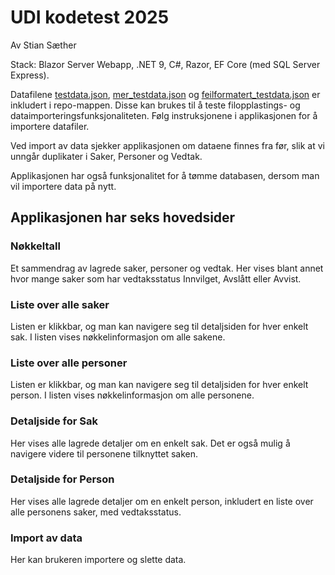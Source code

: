 # UDI kodetest 2025
Av Stian Sæther

Stack: Blazor Server Webapp, .NET 9, C#, Razor, EF Core (med SQL Server Express).


Datafilene [testdata.json](https://github.com/stiandroid/UDI_Januar2025/blob/master/mer_testdata.json), [mer_testdata.json](https://github.com/stiandroid/UDI_Januar2025/blob/master/mer_testdata.json) og [feilformatert_testdata.json](https://github.com/stiandroid/UDI_Januar2025/blob/master/feilformatert_testdata.json) er inkludert i repo-mappen. Disse kan brukes til å teste filopplastings- og dataimporteringsfunksjonaliteten. Følg instruksjonene i applikasjonen for å importere datafiler.

Ved import av data sjekker applikasjonen om dataene finnes fra før, slik at vi unngår duplikater i Saker, Personer og Vedtak.

Applikasjonen har også funksjonalitet for å tømme databasen, dersom man vil importere data på nytt.

## Applikasjonen har seks hovedsider
### Nøkkeltall
Et sammendrag av lagrede saker, personer og vedtak. Her vises blant annet hvor mange saker som har vedtaksstatus Innvilget, Avslått eller Avvist.

### Liste over alle saker
Listen er klikkbar, og man kan navigere seg til detaljsiden for hver enkelt sak. I listen vises nøkkelinformasjon om alle sakene.

### Liste over alle personer
Listen er klikkbar, og man kan navigere seg til detaljsiden for hver enkelt person. I listen vises nøkkelinformasjon om alle personene.

### Detaljside for Sak
Her vises alle lagrede detaljer om en enkelt sak. Det er også mulig å navigere videre til personene tilknyttet saken.

### Detaljside for Person
Her vises alle lagrede detaljer om en enkelt person, inkludert en liste over alle personens saker, med vedtaksstatus.

### Import av data
Her kan brukeren importere og slette data.





